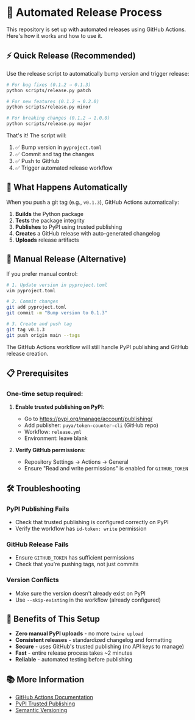 # 🚀 Automated Release Process

This repository is set up with automated releases using GitHub Actions. Here's how it works and how to use it.

## ⚡ Quick Release (Recommended)

Use the release script to automatically bump version and trigger release:

```bash
# For bug fixes (0.1.2 → 0.1.3)
python scripts/release.py patch

# For new features (0.1.2 → 0.2.0)  
python scripts/release.py minor

# For breaking changes (0.1.2 → 1.0.0)
python scripts/release.py major
```

That's it! The script will:
1. ✅ Bump version in `pyproject.toml`
2. ✅ Commit and tag the changes
3. ✅ Push to GitHub
4. ✅ Trigger automated release workflow

## 🤖 What Happens Automatically

When you push a git tag (e.g., `v0.1.3`), GitHub Actions automatically:

1. **Builds** the Python package
2. **Tests** the package integrity
3. **Publishes** to PyPI using trusted publishing
4. **Creates** a GitHub release with auto-generated changelog
5. **Uploads** release artifacts

## 🔧 Manual Release (Alternative)

If you prefer manual control:

```bash
# 1. Update version in pyproject.toml
vim pyproject.toml

# 2. Commit changes
git add pyproject.toml
git commit -m "Bump version to 0.1.3"

# 3. Create and push tag
git tag v0.1.3
git push origin main --tags
```

The GitHub Actions workflow will still handle PyPI publishing and GitHub release creation.

## 📋 Prerequisites

### One-time setup required:

1. **Enable trusted publishing on PyPI**:
   - Go to https://pypi.org/manage/account/publishing/
   - Add publisher: `puya/token-counter-cli` (GitHub repo)
   - Workflow: `release.yml`
   - Environment: leave blank

2. **Verify GitHub permissions**:
   - Repository Settings → Actions → General
   - Ensure "Read and write permissions" is enabled for `GITHUB_TOKEN`

## 🛠 Troubleshooting

### PyPI Publishing Fails
- Check that trusted publishing is configured correctly on PyPI
- Verify the workflow has `id-token: write` permission

### GitHub Release Fails  
- Ensure `GITHUB_TOKEN` has sufficient permissions
- Check that you're pushing tags, not just commits

### Version Conflicts
- Make sure the version doesn't already exist on PyPI
- Use `--skip-existing` in the workflow (already configured)

## 🎯 Benefits of This Setup

- **Zero manual PyPI uploads** - no more `twine upload`
- **Consistent releases** - standardized changelog and formatting  
- **Secure** - uses GitHub's trusted publishing (no API keys to manage)
- **Fast** - entire release process takes ~2 minutes
- **Reliable** - automated testing before publishing

## 📚 More Information

- [GitHub Actions Documentation](https://docs.github.com/en/actions)
- [PyPI Trusted Publishing](https://docs.pypi.org/trusted-publishers/)
- [Semantic Versioning](https://semver.org/) 
